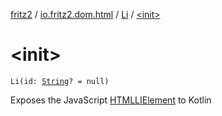 [fritz2](../../index.md) / [io.fritz2.dom.html](../index.md) / [Li](index.md) / [&lt;init&gt;](./-init-.md)

# &lt;init&gt;

`Li(id: `[`String`](https://kotlinlang.org/api/latest/jvm/stdlib/kotlin/-string/index.html)`? = null)`

Exposes the JavaScript [HTMLLIElement](https://developer.mozilla.org/en/docs/Web/API/HTMLLIElement) to Kotlin

